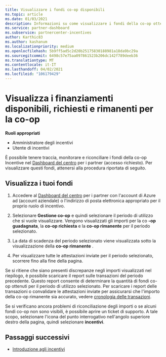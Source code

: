 ```yaml
---
title: Visualizzare i fondi co-op disponibili
ms.topic: article
ms.date: 01/03/2021
description: Informazioni su come visualizzare i fondi della co-op ottenuti, richiesti e rimanenti, visualizzare le date di scadenza e riconciliare gli importi incoerenti.
ms.service: partner-dashboard
ms.subservice: partnercenter-incentives
author: Karthic83
ms.author: kashanum
ms.localizationpriority: medium
ms.openlocfilehash: 5b9ff5ad5c2d20b25175830188981a18da9bc29a
ms.sourcegitcommit: 6498c57e75aa097861523b206dc142f789deeb36
ms.translationtype: MT
ms.contentlocale: it-IT
ms.lasthandoff: 04/02/2021
ms.locfileid: "106179429"
---
```

# <a name="view-available-earned-claimed-and-remaining-co-op-funds"></a>Visualizza i finanziamenti disponibili, richiesti e rimanenti per la co-op

**Ruoli appropriati**

- Amministratore degli incentivi
- Utente di incentivi

È possibile tenere traccia, monitorare e riconciliare i fondi della co-op Incentive nel [Dashboard del centro](https://partner.microsoft.com/dashboard/) per i partner (accesso richiesto). Per visualizzare questi fondi, attenersi alla procedura riportata di seguito.

## <a name="view-your-funds"></a>Visualizza i tuoi fondi

1. Accedere al [Dashboard del centro](https://partner.microsoft.com/dashboard/) per i partner con l'account di Azure ad (account aziendale) o l'indirizzo di posta elettronica appropriato per il proprio ruolo di incentivo.

2. Selezionare **Gestione co-op** e quindi selezionare il periodo di utilizzo che si vuole visualizzare. Vengono visualizzati gli importi per la co **-op guadagnata**, la **co-op richiesta** e la **co-op rimanente** per il periodo selezionato.

3. La data di scadenza del periodo selezionato viene visualizzata sotto la visualizzazione della **co-op rimanente** .  

4. Per visualizzare tutte le attestazioni inviate per il periodo selezionato, scorrere fino alla fine della pagina.

Se si ritiene che siano presenti discrepanze negli importi visualizzati nel riepilogo, è possibile scaricare il report sulle transazioni del periodo precedente. Questo report consente di determinare la quantità di fondi co-op ottenuti per il periodo di utilizzo selezionato. Per scaricare i report delle transazioni o convalidare le attestazioni inviate per assicurarsi che l'importo della co-op rimanente sia accurato, vedere [cronologia delle transazioni](./payout-statement.md#transaction-history).

Se si verificano ancora problemi di riconciliazione degli importi o se alcuni fondi co-op non sono visibili, è possibile aprire un ticket di supporto. A tale scopo, selezionare l'icona del punto interrogativo nell'angolo superiore destro della pagina, quindi selezionare **incentivi**.

## <a name="next-steps"></a>Passaggi successivi

- [Introduzione agli incentivi](incentives-get-started-intro.md)